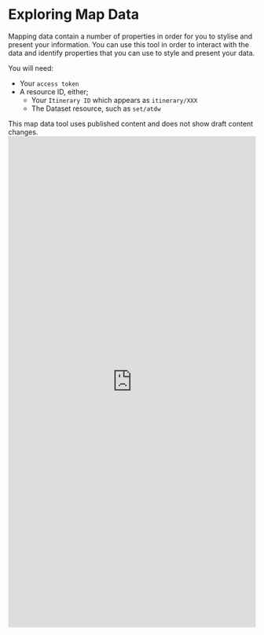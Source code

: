 [//]: # "Layout: 1-col"
[//]: # "TOC: false"

# Exploring Map Data

Mapping data contain a number of properties in order for you to stylise and
present your information. You can use this tool in order to interact with the
data and identify properties that you can use to style and present your data.

You will need:

- Your `access token`
- A resource ID, either;
  - Your `Itinerary ID` which appears as `itinerary/XXX`
  - The Dataset resource, such as `set/atdw`

<aside>
  This map data tool uses published content and does not show draft content
  changes.
</aside>

<iframe src="https://mapping.withalpaca.travel/" width="600" height="300" style="background-color: white; border: 0px; width: 100%; min-height: 1000px" />
